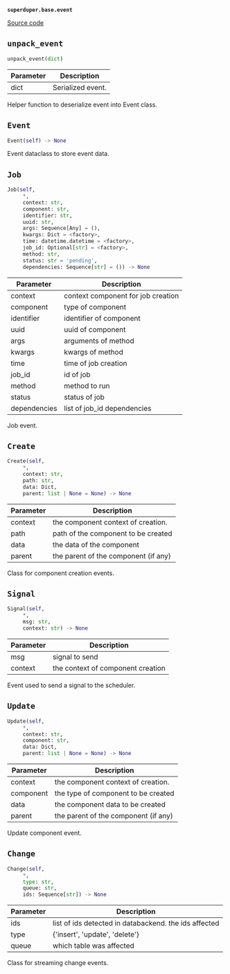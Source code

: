 **`superduper.base.event`** 

[Source code](https://github.com/superduper-io/superduper/blob/main/superduper/base/event.py)

## `unpack_event` 

```python
unpack_event(dict)
```
| Parameter | Description |
|-----------|-------------|
| dict | Serialized event. |

Helper function to deserialize event into Event class.

## `Event` 

```python
Event(self) -> None
```
Event dataclass to store event data.

## `Job` 

```python
Job(self,
     *,
     context: str,
     component: str,
     identifier: str,
     uuid: str,
     args: Sequence[Any] = (),
     kwargs: Dict = <factory>,
     time: datetime.datetime = <factory>,
     job_id: Optional[str] = <factory>,
     method: str,
     status: str = 'pending',
     dependencies: Sequence[str] = ()) -> None
```
| Parameter | Description |
|-----------|-------------|
| context | context component for job creation |
| component | type of component |
| identifier | identifier of component |
| uuid | uuid of component |
| args | arguments of method |
| kwargs | kwargs of method |
| time | time of job creation |
| job_id | id of job |
| method | method to run |
| status | status of job |
| dependencies | list of job_id dependencies |

Job event.

## `Create` 

```python
Create(self,
     *,
     context: str,
     path: str,
     data: Dict,
     parent: list | None = None) -> None
```
| Parameter | Description |
|-----------|-------------|
| context | the component context of creation. |
| path | path of the component to be created |
| data | the data of the component |
| parent | the parent of the component (if any) |

Class for component creation events.

## `Signal` 

```python
Signal(self,
     *,
     msg: str,
     context: str) -> None
```
| Parameter | Description |
|-----------|-------------|
| msg | signal to send |
| context | the context of component creation |

Event used to send a signal to the scheduler.

## `Update` 

```python
Update(self,
     *,
     context: str,
     component: str,
     data: Dict,
     parent: list | None = None) -> None
```
| Parameter | Description |
|-----------|-------------|
| context | the component context of creation. |
| component | the type of component to be created |
| data | the component data to be created |
| parent | the parent of the component (if any) |

Update component event.

## `Change` 

```python
Change(self,
     *,
     type: str,
     queue: str,
     ids: Sequence[str]) -> None
```
| Parameter | Description |
|-----------|-------------|
| ids | list of ids detected in databackend. the ids affected |
| type | {'insert', 'update', 'delete'} |
| queue | which table was affected |

Class for streaming change events.

